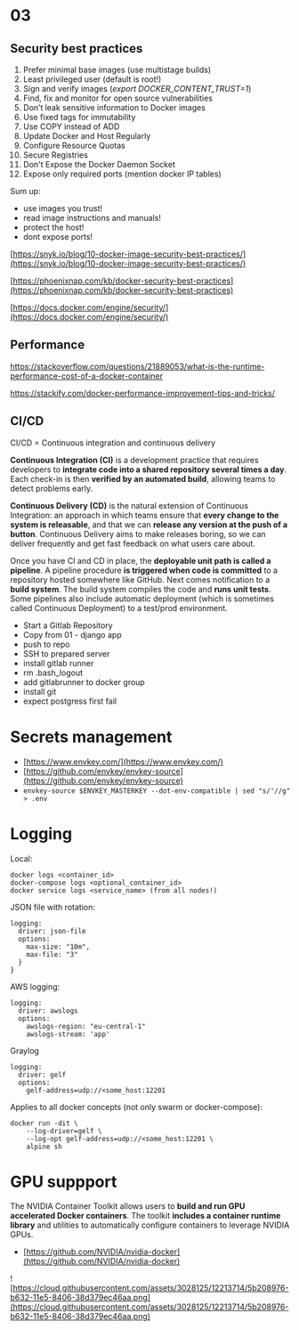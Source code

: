 # 03

## Security best practices
1. Prefer minimal base images (use multistage builds)
2. Least privileged user (default is root!)
3. Sign and verify images (*export DOCKER_CONTENT_TRUST=1*)
4. Find, fix and monitor for open source vulnerabilities
5. Don’t leak sensitive information to Docker images
6. Use fixed tags for immutability
7. Use COPY instead of ADD
8. Update Docker and Host Regularly
9. Configure Resource Quotas
10. Secure Registries
11. Don't Expose the Docker Daemon Socket
12. Expose only required ports (mention docker IP tables)

Sum up:
- use images you trust!
- read image instructions and manuals!
- protect the host!
- dont expose ports!

[https://snyk.io/blog/10-docker-image-security-best-practices/](https://snyk.io/blog/10-docker-image-security-best-practices/)  

[https://phoenixnap.com/kb/docker-security-best-practices](https://phoenixnap.com/kb/docker-security-best-practices)  

[https://docs.docker.com/engine/security/](https://docs.docker.com/engine/security/)


## Performance

https://stackoverflow.com/questions/21889053/what-is-the-runtime-performance-cost-of-a-docker-container

https://stackify.com/docker-performance-improvement-tips-and-tricks/

## CI/CD

CI/CD = Continuous integration and continuous delivery

**Continuous Integration (CI)** is a development practice that requires developers to **integrate code into a shared repository several times a day**. Each check-in is then **verified by an automated build**, allowing teams to detect problems early.

**Continuous Delivery (CD)** is the natural extension of Continuous Integration: an approach in which teams ensure that **every change to the system is releasable**, and that we can **release any version at the push of a button**. Continuous Delivery aims to make releases boring, so we can deliver frequently and get fast feedback on what users care about.

Once you have CI and CD in place, the **deployable unit path is called a pipeline**. 
A pipeline procedure **is triggered when code is committed** to a repository hosted somewhere like GitHub. Next comes notification to a **build system**. The build system compiles the code and **runs unit tests**.
Some pipelines also include automatic deployment (which is sometimes called Continuous Deployment) to a test/prod environment.


- Start a Gitlab Repository
- Copy from 01 - django app
- push to repo
- SSH to prepared server
- install gitlab runner
- rm .bash_logout
- add gitlabrunner to docker group
- install git
- expect postgress first fail


# Secrets management

- [https://www.envkey.com/](https://www.envkey.com/)  
- [https://github.com/envkey/envkey-source](https://github.com/envkey/envkey-source)
- `envkey-source $ENVKEY_MASTERKEY --dot-env-compatible | sed "s/'//g" > .env`

# Logging

Local:

```
docker logs <container_id>
docker-compose logs <optional_container_id>
docker service logs <service_name> (from all nodes!)
```

JSON file with rotation:

```
logging:
  driver: json-file
  options:
    max-size: "10m",
    max-file: "3" 
  }
}
```

AWS logging:

```
logging:
  driver: awslogs
  options:
    awslogs-region: "eu-central-1"
    awslogs-stream: 'app'
```
Graylog

```
logging:
  driver: gelf
  options:
    gelf-address=udp://<some_host:12201
```


Applies to all docker concepts (not only swarm or docker-compose):

```
docker run -dit \
    --log-driver=gelf \
    --log-opt gelf-address=udp://<some_host:12201 \
    alpine sh
```

# GPU suppport

The NVIDIA Container Toolkit allows users to **build and run GPU accelerated Docker containers**. The toolkit **includes a container runtime library** and utilities to automatically configure containers to leverage NVIDIA GPUs.

- [https://github.com/NVIDIA/nvidia-docker](https://github.com/NVIDIA/nvidia-docker)


![https://cloud.githubusercontent.com/assets/3028125/12213714/5b208976-b632-11e5-8406-38d379ec46aa.png](https://cloud.githubusercontent.com/assets/3028125/12213714/5b208976-b632-11e5-8406-38d379ec46aa.png)
